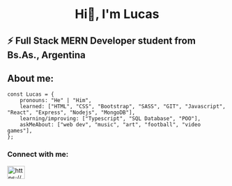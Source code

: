 <h1 align='center'>Hi👋, I'm Lucas</h1>
<h2>⚡ Full Stack MERN Developer student from Bs.As., Argentina</h2>
<h2>About me:</h2>

```text
const Lucas = {
    pronouns: "He" | "Him",
    learned: ["HTML", "CSS", "Bootstrap", "SASS", "GIT", "Javascript", "React", "Express", "Nodejs", "MongoDB"],
    learning/improving: ["Typescript", "SQL Database", "POO"],
    askMeAbout: ["web dev", "music", "art", "football", "video games"],
};
```
<h3 align="left">Connect with me:</h3>
<p align="left">
<a href="https://www.linkedin.com/in/lucasberardi/" target="blank"><img align="center" src="https://raw.githubusercontent.com/rahuldkjain/github-profile-readme-generator/master/src/images/icons/Social/linked-in-alt.svg" alt="https://www.linkedin.com/in/lucasberardi/" height="30" width="40" /></a>
</p>
